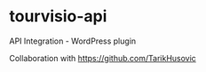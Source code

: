 # tourvisio-api

API Integration - WordPress plugin 

Collaboration with https://github.com/TarikHusovic
